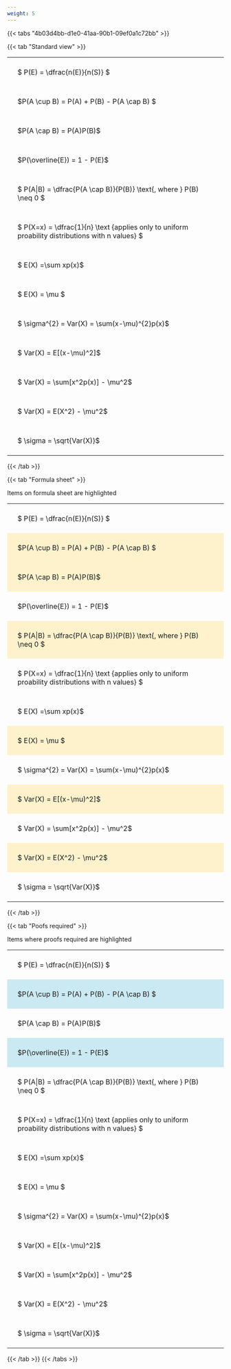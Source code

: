 ```yaml
---
weight: 5
---
```


{{< tabs "4b03d4bb-d1e0-41aa-90b1-09ef0a1c72bb" >}}

{{< tab "Standard view" >}}

<style type="text/css">
#T_b59ee th.col_heading {
  text-align: left;
  font-size: 1em;
}
#T_b59ee td {
  text-align: left;
  font-size: 1em;
  padding: 1.5em;
}
</style>
<table id="T_b59ee">
  <thead>
  </thead>
  <tbody>
    <tr>
      <td id="T_b59ee_row0_col0" class="data row0 col0" >$ P(E) = \dfrac{n(E)}{n(S)} $</td>
    </tr>
    <tr>
      <td id="T_b59ee_row1_col0" class="data row1 col0" >$P(A \cup B) = P(A) + P(B) - P(A \cap B) $</td>
    </tr>
    <tr>
      <td id="T_b59ee_row2_col0" class="data row2 col0" >$P(A \cap B)  = P(A)P(B)$</td>
    </tr>
    <tr>
      <td id="T_b59ee_row3_col0" class="data row3 col0" >$P(\overline{E}) = 1 - P(E)$</td>
    </tr>
    <tr>
      <td id="T_b59ee_row4_col0" class="data row4 col0" >$ P(A|B) = \dfrac{P(A \cap B)}{P(B)} \text{, where } P(B) \neq 0 $</td>
    </tr>
    <tr>
      <td id="T_b59ee_row5_col0" class="data row5 col0" >$ P(X=x) =  \dfrac{1}{n} 
\text {applies only to uniform proability distributions with n values} $</td>
    </tr>
    <tr>
      <td id="T_b59ee_row6_col0" class="data row6 col0" >$ E(X) =\sum xp(x)$</td>
    </tr>
    <tr>
      <td id="T_b59ee_row7_col0" class="data row7 col0" >$ E(X) = \mu $</td>
    </tr>
    <tr>
      <td id="T_b59ee_row8_col0" class="data row8 col0" >$ \sigma^{2} = Var(X) = \sum(x-\mu)^{2}p(x)$</td>
    </tr>
    <tr>
      <td id="T_b59ee_row9_col0" class="data row9 col0" >$ Var(X) = E[(x-\mu)^2]$</td>
    </tr>
    <tr>
      <td id="T_b59ee_row10_col0" class="data row10 col0" >$ Var(X) = \sum[x^2p(x)] - \mu^2$</td>
    </tr>
    <tr>
      <td id="T_b59ee_row11_col0" class="data row11 col0" >$ Var(X) = E(X^2) - \mu^2$</td>
    </tr>
    <tr>
      <td id="T_b59ee_row12_col0" class="data row12 col0" >$ \sigma = \sqrt{Var(X)}$</td>
    </tr>
  </tbody>
</table>
{{< /tab >}}

{{< tab "Formula sheet" >}}

Items on formula sheet are highlighted 
<br>
<style type="text/css">
#T_3df2e th.col_heading {
  text-align: left;
  font-size: 1em;
}
#T_3df2e td {
  text-align: left;
  font-size: 1em;
  padding: 1.5em;
}
#T_3df2e_row0_col0, #T_3df2e_row3_col0, #T_3df2e_row5_col0, #T_3df2e_row6_col0, #T_3df2e_row8_col0, #T_3df2e_row10_col0, #T_3df2e_row12_col0 {
  background-color: rgba(0,0,0,0);
}
#T_3df2e_row1_col0, #T_3df2e_row2_col0, #T_3df2e_row4_col0, #T_3df2e_row7_col0, #T_3df2e_row9_col0, #T_3df2e_row11_col0 {
  background-color: rgba(255,194,10, 0.2);
}
</style>
<table id="T_3df2e">
  <thead>
  </thead>
  <tbody>
    <tr>
      <td id="T_3df2e_row0_col0" class="data row0 col0" >$ P(E) = \dfrac{n(E)}{n(S)} $</td>
    </tr>
    <tr>
      <td id="T_3df2e_row1_col0" class="data row1 col0" >$P(A \cup B) = P(A) + P(B) - P(A \cap B) $</td>
    </tr>
    <tr>
      <td id="T_3df2e_row2_col0" class="data row2 col0" >$P(A \cap B)  = P(A)P(B)$</td>
    </tr>
    <tr>
      <td id="T_3df2e_row3_col0" class="data row3 col0" >$P(\overline{E}) = 1 - P(E)$</td>
    </tr>
    <tr>
      <td id="T_3df2e_row4_col0" class="data row4 col0" >$ P(A|B) = \dfrac{P(A \cap B)}{P(B)} \text{, where } P(B) \neq 0 $</td>
    </tr>
    <tr>
      <td id="T_3df2e_row5_col0" class="data row5 col0" >$ P(X=x) =  \dfrac{1}{n} 
\text {applies only to uniform proability distributions with n values} $</td>
    </tr>
    <tr>
      <td id="T_3df2e_row6_col0" class="data row6 col0" >$ E(X) =\sum xp(x)$</td>
    </tr>
    <tr>
      <td id="T_3df2e_row7_col0" class="data row7 col0" >$ E(X) = \mu $</td>
    </tr>
    <tr>
      <td id="T_3df2e_row8_col0" class="data row8 col0" >$ \sigma^{2} = Var(X) = \sum(x-\mu)^{2}p(x)$</td>
    </tr>
    <tr>
      <td id="T_3df2e_row9_col0" class="data row9 col0" >$ Var(X) = E[(x-\mu)^2]$</td>
    </tr>
    <tr>
      <td id="T_3df2e_row10_col0" class="data row10 col0" >$ Var(X) = \sum[x^2p(x)] - \mu^2$</td>
    </tr>
    <tr>
      <td id="T_3df2e_row11_col0" class="data row11 col0" >$ Var(X) = E(X^2) - \mu^2$</td>
    </tr>
    <tr>
      <td id="T_3df2e_row12_col0" class="data row12 col0" >$ \sigma = \sqrt{Var(X)}$</td>
    </tr>
  </tbody>
</table>
{{< /tab >}}

{{< tab "Poofs required" >}}

Items where proofs required are highlighted 
<br>
<style type="text/css">
#T_87344 th.col_heading {
  text-align: left;
  font-size: 1em;
}
#T_87344 td {
  text-align: left;
  font-size: 1em;
  padding: 1.5em;
}
#T_87344_row0_col0, #T_87344_row2_col0, #T_87344_row4_col0, #T_87344_row5_col0, #T_87344_row6_col0, #T_87344_row7_col0, #T_87344_row8_col0, #T_87344_row9_col0, #T_87344_row10_col0, #T_87344_row11_col0, #T_87344_row12_col0 {
  background-color: rgba(0,0,0,0);
}
#T_87344_row1_col0, #T_87344_row3_col0 {
  background-color: rgba(0,150,200, 0.2);
}
</style>
<table id="T_87344">
  <thead>
  </thead>
  <tbody>
    <tr>
      <td id="T_87344_row0_col0" class="data row0 col0" >$ P(E) = \dfrac{n(E)}{n(S)} $</td>
    </tr>
    <tr>
      <td id="T_87344_row1_col0" class="data row1 col0" >$P(A \cup B) = P(A) + P(B) - P(A \cap B) $</td>
    </tr>
    <tr>
      <td id="T_87344_row2_col0" class="data row2 col0" >$P(A \cap B)  = P(A)P(B)$</td>
    </tr>
    <tr>
      <td id="T_87344_row3_col0" class="data row3 col0" >$P(\overline{E}) = 1 - P(E)$</td>
    </tr>
    <tr>
      <td id="T_87344_row4_col0" class="data row4 col0" >$ P(A|B) = \dfrac{P(A \cap B)}{P(B)} \text{, where } P(B) \neq 0 $</td>
    </tr>
    <tr>
      <td id="T_87344_row5_col0" class="data row5 col0" >$ P(X=x) =  \dfrac{1}{n} 
\text {applies only to uniform proability distributions with n values} $</td>
    </tr>
    <tr>
      <td id="T_87344_row6_col0" class="data row6 col0" >$ E(X) =\sum xp(x)$</td>
    </tr>
    <tr>
      <td id="T_87344_row7_col0" class="data row7 col0" >$ E(X) = \mu $</td>
    </tr>
    <tr>
      <td id="T_87344_row8_col0" class="data row8 col0" >$ \sigma^{2} = Var(X) = \sum(x-\mu)^{2}p(x)$</td>
    </tr>
    <tr>
      <td id="T_87344_row9_col0" class="data row9 col0" >$ Var(X) = E[(x-\mu)^2]$</td>
    </tr>
    <tr>
      <td id="T_87344_row10_col0" class="data row10 col0" >$ Var(X) = \sum[x^2p(x)] - \mu^2$</td>
    </tr>
    <tr>
      <td id="T_87344_row11_col0" class="data row11 col0" >$ Var(X) = E(X^2) - \mu^2$</td>
    </tr>
    <tr>
      <td id="T_87344_row12_col0" class="data row12 col0" >$ \sigma = \sqrt{Var(X)}$</td>
    </tr>
  </tbody>
</table>
{{< /tab >}}
{{< /tabs >}}